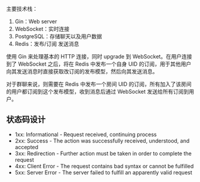 主要技术栈：

1. Gin：Web server
2. WebSocket：实时连接
3. PostgreSQL：存储聊天以及用户数据
4. Redis：发布/订阅 发送消息

使用 Gin 来处理基本的 HTTP 连接，同时 upgrade 到 WebSocket。在用户连接到了 WebSocket 之后，将在 Redis 中发布一个自身 UID 的订阅，用于其他用户向其发送消息时直接获取改订阅的发布模型，然后向其发送消息。

对于群聊来说，则需要在 Redis 中发布一个房间 UID 的订阅，所有加入了该房间的用户都订阅到这个发布模型，收到消息后通过 WebSocket 发送给所有订阅到用户。
## 状态码设计

- 1xx: Informational - Request received, continuing process
- 2xx: Success - The action was successfully received, understood, and accepted
- 3xx: Redirection - Further action must be taken in order to complete the request
- 4xx: Client Error - The request contains bad syntax or cannot be fulfilled
- 5xx: Server Error - The server failed to fulfill an apparently valid request